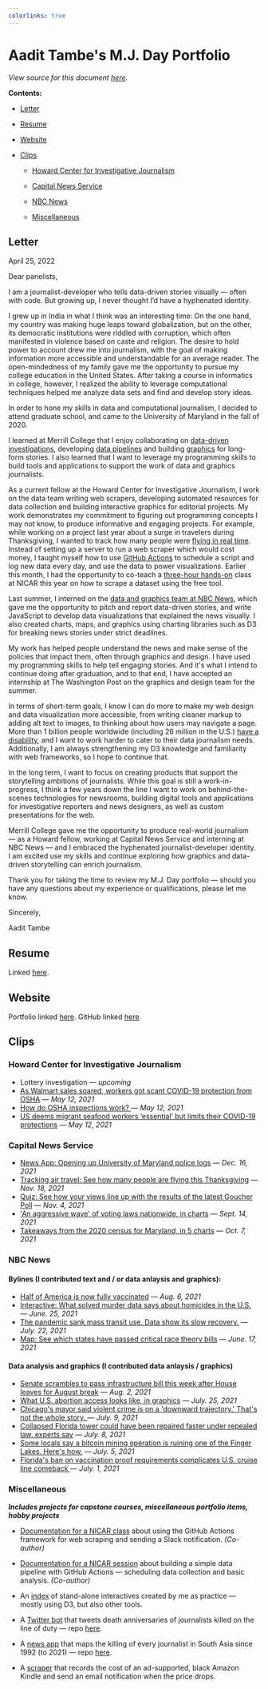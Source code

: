 ```yaml
---
colorlinks: true
---
```


# Aadit Tambe's M.J. Day Portfolio

*View source for this document [here](https://github.com/aadittambe/mj-day).*


**Contents:**

- [Letter](#letter)

- [Resume](#resume)

- [Website](#website)

- [Clips](#clips)

    - [Howard Center for Investigative Journalism](#howard-center-for-investigative-journalism)

    - [Capital News Service](#capital-news-service)

    - [NBC News](#nbc-news)

    - [Miscellaneous](#miscellaneous)


## Letter

April 25, 2022

Dear panelists,

I am a journalist-developer who tells data-driven stories visually — often with code. But growing up, I never thought I’d have a hyphenated identity. 

I grew up in India in what I think was an interesting time: On the one hand, my country was making huge leaps toward globalization, but on the other, its democratic institutions were riddled with corruption, which often manifested in violence based on caste and religion. The desire to hold power to account drew me into journalism, with the goal of making information more accessible and understandable for an average reader. The open-mindedness of my family gave me the opportunity to pursue my college education in the United States. After taking a course in informatics in college, however, I realized the ability to leverage computational techniques helped me analyze data sets and find and develop story ideas. 

In order to hone my skills in data and computational journalism, I decided to attend graduate school, and came to the University of Maryland in the fall of 2020.

I learned at Merrill College that I enjoy collaborating on [data-driven investigations](https://cnsmaryland.org/essential-and-exposed/), developing [data pipelines](https://actions-pipeline.readthedocs.io/en/latest/) and building [graphics](https://aadittambe.com/#work) for long-form stories. I also learned that I want to leverage my programming skills to build tools and applications to support the work of data and graphics journalists. 

As a current fellow at the Howard Center for Investigative Journalism, I work on the data team writing web scrapers, developing automated resources for data collection and building interactive graphics for editorial projects. My work demonstrates my commitment to figuring out programming concepts I may not know, to produce informative and engaging projects. For example, while working on a project last year about a surge in travelers during Thanksgiving, I wanted to track how many people were [flying in real time](https://cnsmaryland.org/2021/11/18/tracking-air-travel-see-how-many-people-are-flying-this-thanksgiving/). Instead of setting up a server to run a web scraper which would cost money, I taught myself how to use [GitHub Actions](https://github.com/aadittambe/thanksgiving-travel) to schedule a script and log new data every day, and use the data to power visualizations. Earlier this month, I had the opportunity to co-teach a [three-hour hands-on](https://palewi.re/docs/first-github-scraper/) class at NICAR this year on how to scrape a dataset using the free tool. 

Last summer, I interned on the [data and graphics team at NBC News](https://www.nbcnews.com/datagraphics), which gave me the opportunity to pitch and report data-driven stories, and write JavaScript to develop data visualizations that explained the news visually. I also created charts, maps, and graphics using charting libraries such as D3 for breaking news stories under strict deadlines.

My work has helped people understand the news and make sense of the policies that impact them, often through graphics and design. I have used my programming skills to help tell engaging stories. And it's what I intend to continue doing after graduation, and to that end, I have accepted an internship at The Washington Post on the graphics and design team for the summer. 

In terms of short-term goals, I know I can do more to make my web design and data visualization more accessible, from writing cleaner markup to adding alt text to images, to thinking about how users may navigate a page. More than 1 billion people worldwide (including 26 million in the U.S.) [have a disability](https://www.who.int/news-room/fact-sheets/detail/disability-and-health), and I want to work harder to cater to their data journalism needs. Additionally, I am always strengthening my D3 knowledge and familiarity with web frameworks, so I hope to continue that.

In the long term, I want to focus on creating products that support the storytelling ambitions of journalists. While this goal is still a work-in-progress, I think a few years down the line I want to work on behind-the-scenes technologies for newsrooms, building digital tools and applications for investigative reporters and news designers, as well as custom presentations for the web. 

Merrill College gave me the opportunity to produce real-world journalism — as a Howard fellow, working at Capital News Service and interning at NBC News — and I embraced the hyphenated journalist-developer identity. I am excited use my skills and continue exploring how graphics and data-driven storytelling can enrich journalism. 

Thank you for taking the time to review my M.J. Day portfolio — should you have any questions about my experience or qualifications, please let me know.

Sincerely,

Aadit Tambe

## Resume
Linked [here](https://aadittambe.com/docs/AaditTambe_Resume.pdf).

## Website
Portfolio linked [here](https://aadittambe.com/). GitHub linked [here](https://github.com/aadittambe).


## Clips
### Howard Center for Investigative Journalism
- Lottery investigation — *upcoming*
- [As Walmart sales soared, workers got scant COVID-19 protection from OSHA](https://cnsmaryland.org/2021/05/12/as-walmart-sales-soared-workers-got-scant-covid-19-protection-from-osha/) — *May 12, 2021*
- [How do OSHA inspections work?
](https://www.youtube.com/watch?v=HUzIJZN_118) — *May 12, 2021*
- [US deems migrant seafood workers ‘essential’ but limits their COVID-19 protections](https://cnsmaryland.org/2021/05/12/us-deems-migrant-seafood-workers-essential-but-limits-their-covid-19-protections/) — *May 12, 2021*

### Capital News Service
- [News App: Opening up University of Maryland police logs](https://cnsmaryland.org/interactives/fall2021/umd-crime/index.html) — *Dec. 16, 2021*
- [Tracking air travel: See how many people are flying this Thanksgiving](https://cnsmaryland.org/2021/11/18/tracking-air-travel-see-how-many-people-are-flying-this-thanksgiving) — *Nov. 18, 2021*
- [Quiz: See how your views line up with the results of the latest Goucher Poll](https://cnsmaryland.org/interactives/fall2021/goucher-poll/index.html) — *Nov. 4, 2021*
- ['An aggressive wave' of voting laws nationwide, in charts](https://cnsmaryland.org/2021/09/14/an-aggressive-wave-of-voting-laws-nationwide-in-charts/) — *Sept. 14, 2021*
- [Takeaways from the 2020 census for Maryland, in 5 charts](https://cnsmaryland.org/2021/10/07/takeaways-from-the-2020-census-for-maryland-in-5-charts/) — *Oct. 7, 2021*

### NBC News
#### Bylines (I contributed text and / or data anlaysis and graphics): 
- [Half of America is now fully vaccinated](https://www.nbcnews.com/news/us-news/half-america-now-fully-vaccinated-n1275798) — *Aug. 6, 2021*
- [Interactive: What solved murder data says about homicides in the U.S.
](https://www.nbcnews.com/news/us-news/track-solved-murder-rates-united-states-n1271928) — *June. 25, 2021*
- [The pandemic sank mass transit use. Data show its slow recovery.](https://www.nbcnews.com/news/us-news/pandemic-sunk-mass-transit-use-data-shows-its-slow-recovery-n1274784#embed-20210715-national-ridership) — *July. 22, 2021*
- [Map: See which states have passed critical race theory bills](https://www.nbcnews.com/news/nbcblk/map-see-which-states-have-passed-critical-race-theory-bills-n1271215) — *June. 17, 2021*


#### Data analysis and graphics (I contributed data anlaysis / graphics)
- [Senate scrambles to pass infrastructure bill this week after House leaves for August break](https://www.nbcnews.com/politics/congress/senate-scrambles-pass-infrastructure-bill-week-after-house-leaves-august-n1275642) — *Aug. 2, 2021*
- [What U.S. abortion access looks like, in graphics](https://www.nbcnews.com/news/us-news/what-u-s-abortion-access-looks-graphics-n1274859#embed-20210616-abortion-legislation-map) — *July. 25, 2021*
- [Chicago's mayor said violent crime is on a 'downward trajectory.' That's not the whole story.
](https://www.nbcnews.com/news/us-news/chicago-violent-crime-data-2021-n1273592#embed-20210708-violent-crime) — *July. 9, 2021*
- [Collapsed Florida tower could have been repaired faster under repealed law, experts say](https://www.nbcnews.com/news/us-news/collapsed-florida-tower-could-have-been-repaired-faster-under-repealed-n1273310) — *July. 8, 2021*
- [Some locals say a bitcoin mining operation is ruining one of the Finger Lakes. Here's how.](https://www.nbcnews.com/science/environment/some-locals-say-bitcoin-mining-operation-ruining-one-finger-lakes-n1272938) — *July. 5, 2021*
- [Florida's ban on vaccination proof requirements complicates U.S. cruise line comeback
](https://www.nbcnews.com/news/us-news/florida-s-ban-vaccination-proof-requirements-complicates-u-s-cruise-n1272161) — *July. 1, 2021*

### Miscellaneous
***Includes projects for capstone courses, miscellaneous portfolio items, hobby projects***

- [Documentation for a NICAR class](https://palewi.re/docs/first-github-scraper/) about using the GitHub Actions framework for web scraping and sending a Slack notification. *(Co-author)*

- [Documentation for a NICAR session](https://actions-pipeline.readthedocs.io/) about building a simple data pipeline with GitHub Actions — scheduling data collection and basic analysis. *(Co-author)*

- An [index](https://github.com/aadittambe/interactives) of stand-alone interactives created by me as practice — mostly using D3, but also other tools.

- A [Twitter bot](https://twitter.com/press_attacked) that tweets death anniversaries of journalists killed on the line of duty — repo [here](https://github.com/aadittambe/journalists-attacked/blob/main/bot.py).

- A [news app](https://aadittambe.github.io/south-asia-journalists/build/index.html) that maps the killing of every journalist in South Asia since 1992 (to 2021) — repo [here](https://github.com/aadittambe/south-asia-journalists).

- A [scraper](https://github.com/aadittambe/kindle-cost-scraper) that records the cost of an ad-supported, black Amazon Kindle and send an email notification when the price drops.